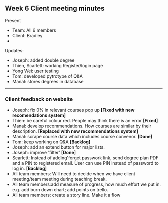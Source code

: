 ## Week 6 Client meeting minutes
Present
* Team: All 6 members  
* Client: Bradley
* 
Updates:
*  Joseph: added double degree
*  Thien, Scarlett: working Register/login page
*  Yong Wei: user testing
*  Tom: developed pytrotype of Q&A
*  Manal: stores degrees in database
---
### Client feedback on website
*  Joseph: fix 0% in relevant courses pop up **[Fixed with new recomendations system]**
*  Thien: be careful colour red. People may think there is an error **[Fixed]**
*  Manal: develop recommendations. How courses are similar by their description. **[Replaced with new recommendations system]**
*  Manal: scrape course data which includes course convenor. **[Done]**
*  Tom: keep working on Q&A **[Backlog]**
*  Joseph: add an extend button for major lists. 
*  Joseph: improve 'filter' **[Done]**
*  Scarlett: Instead of adding'forget passwork link, send degree plan PDF and a PIN to registered email. User can use PIN instead of password to log in. **[Backlog]**
*  All team members: Will need to decide when we have client meeting/team meeting during teaching break. 
*  All team members:add measure of progress, how much effort we put in. e.g. add burn down chart; add points on trello. 
*  All team members: create a story line. Make it a flow 

